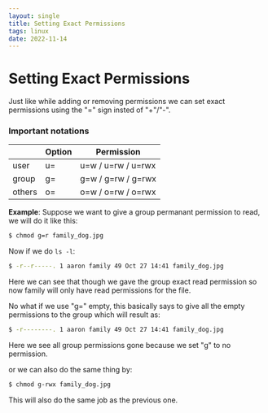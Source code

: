 ```yaml
---
layout: single
title: Setting Exact Permissions
tags: linux
date: 2022-11-14
---
```


# Setting Exact Permissions

Just like while adding or removing permissions we can set exact permissions using the "=" sign insted of "+"/"-".

### Important notations  

| | Option | Permission |
--|--|--
|user | u= | u=w / u=rw / u=rwx |
|group | g= | g=w / g=rw / g=rwx |
|others | o= | o=w / o=rw / o=rwx |



__Example__:
Suppose we want to give a group permanant permission to read, we will do it like this:  
```bash
$ chmod g=r family_dog.jpg
```

Now if we do `ls -l`:  
```bash
$ -r--r-----. 1 aaron family 49 Oct 27 14:41 family_dog.jpg 
```
Here we can see that though we gave the group exact read permission so now family will only have read permissions for the file.

No what if we use "g=" empty, this basically says to give all the empty permissions to the group which will result as:  
```bash
$ -r--------. 1 aaron family 49 Oct 27 14:41 family_dog.jpg
```

Here we see all group permissions gone because we set "g" to no permission.  


or we can also do the same thing by:  
```bash
$ chmod g-rwx family_dog.jpg
```

This will also do the same job as the previous one.

